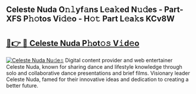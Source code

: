 ## Celeste Nuda O𝚗𝚕yf𝚊ns L𝚎a𝚔ed N𝚞𝚍es - Part-XFS P𝚑𝚘tos Vi𝚍𝚎o - H𝚘𝚝 Part L𝚎a𝚔s KCv8W

# <h2><a href="http://kf54le.oniu.top/?m=Celeste+Nuda">🔗👉 🔴 Celeste Nuda P𝚑ot𝚘𝚜 V𝚒d𝚎o</a></h2>

[![Celeste Nuda Nu𝚍e𝚜](https://i.imgur.com/0qMVB7G.gif)](http://kf54le.oniu.top/?m=Celeste+Nuda)
Digital content provider and web entertainer Celeste Nuda, known for sharing dance and lifestyle knowledge through solo and collaborative dance presentations and brief films. Visionary leader Celeste Nuda, famed for their innovative ideas and dedication to creating a better future.  
